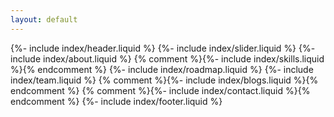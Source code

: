 ```yaml
---
layout: default
---
```


{%- include index/header.liquid %}
{%- include index/slider.liquid %}
{%- include index/about.liquid %}
{% comment %}{%- include index/skills.liquid %}{% endcomment %}
{%- include index/roadmap.liquid %}
{%- include index/team.liquid %}
{% comment %}{%- include index/blogs.liquid %}{% endcomment %}
{% comment %}{%- include index/contact.liquid %}{% endcomment %}
{%- include index/footer.liquid %}
